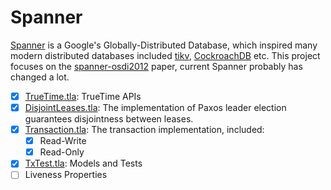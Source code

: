 # Spanner

[Spanner](https://static.googleusercontent.com/media/research.google.com/en//archive/spanner-osdi2012.pdf) is a Google's Globally-Distributed Database,
which inspired many modern distributed databases included [tikv](https://github.com/tikv/tikv), [CockroachDB](https://github.com/cockroachdb/cockroach) etc.
This project focuses on the [spanner-osdi2012](https://static.googleusercontent.com/media/research.google.com/en//archive/spanner-osdi2012.pdf) paper,
current Spanner probably has changed a lot.

- [x] [TrueTime.tla](./TrueTime.tla): TrueTime APIs
- [x] [DisjointLeases.tla](./DisjointLeases.tla): The implementation of Paxos leader election guarantees disjointness between leases.
- [x] [Transaction.tla](./Transaction.tla): The transaction implementation, included:
    - [x] Read-Write
    - [x] Read-Only
- [x] [TxTest.tla](./TxTest.tla): Models and Tests
- [ ] Liveness Properties
